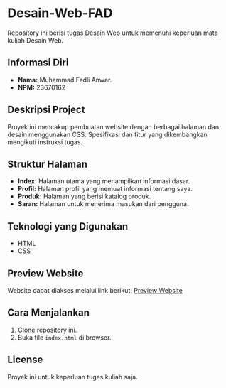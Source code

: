 # Desain-Web-FAD

Repository ini berisi tugas Desain Web untuk memenuhi keperluan mata kuliah Desain Web.

## Informasi Diri

- **Nama:** Muhammad Fadli Anwar.
- **NPM:** 23670162

## Deskripsi Project

Proyek ini mencakup pembuatan website dengan berbagai halaman dan desain menggunakan CSS. Spesifikasi dan fitur yang dikembangkan mengikuti instruksi tugas.

## Struktur Halaman

- **Index:** Halaman utama yang menampilkan informasi dasar.
- **Profil:** Halaman profil yang memuat informasi tentang saya.
- **Produk:** Halaman yang berisi katalog produk.
- **Saran:** Halaman untuk menerima masukan dari pengguna.

## Teknologi yang Digunakan

- HTML
- CSS

## Preview Website

Website dapat diakses melalui link berikut: [Preview Website](https://desain-web-tokomakanan-sehatfad.vercel.app/)

## Cara Menjalankan

1. Clone repository ini.
2. Buka file `index.html` di browser.

## License

Proyek ini untuk keperluan tugas kuliah saja.
